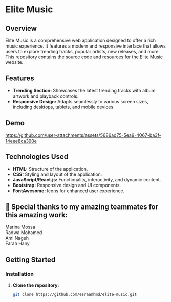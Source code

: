 # Elite Music

## Overview

Elite Music is a comprehensive web application designed to offer a rich music experience. It features a modern and responsive interface that allows users to explore trending tracks, popular artists, new releases, and more. This repository contains the source code and resources for the Elite Music website.

## Features

- **Trending Section:** Showcases the latest trending tracks with album artwork and playback controls.
- **Responsive Design:** Adapts seamlessly to various screen sizes, including desktops, tablets, and mobile devices.

## Demo
https://github.com/user-attachments/assets/5686ad75-5ea9-4067-ba3f-14eee8ca390e

## Technologies Used

- **HTML:** Structure of the application.
- **CSS:** Styling and layout of the application.
- **JavaScript/React.js:** Functionality, interactivity, and dynamic content.
- **Bootstrap:** Responsive design and UI components.
- **FontAwesome:** Icons for enhanced user experience.

## 🤝 Special thanks to my amazing teammates for this amazing work:
Marina Mossa  
Radwa Mohamed  
Aml Nageh  
Farah Hany  

## Getting Started

### Installation

1. **Clone the repository:**
   ```bash
   git clone https://github.com/esraamhmd/elite-music.git

